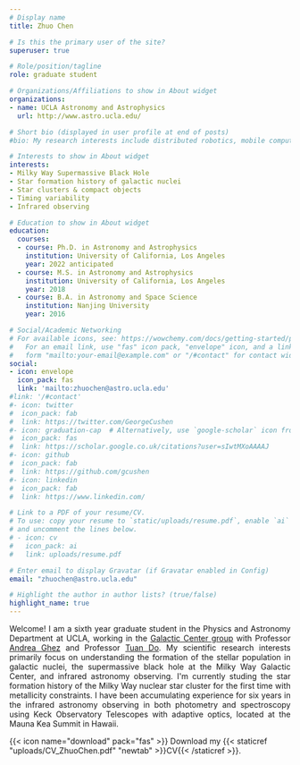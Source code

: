 ```yaml
---
# Display name
title: Zhuo Chen

# Is this the primary user of the site?
superuser: true

# Role/position/tagline
role: graduate student

# Organizations/Affiliations to show in About widget
organizations:
- name: UCLA Astronomy and Astrophysics
  url: http://www.astro.ucla.edu/

# Short bio (displayed in user profile at end of posts)
#bio: My research interests include distributed robotics, mobile computing and programmable matter.

# Interests to show in About widget
interests:
- Milky Way Supermassive Black Hole
- Star formation history of galactic nuclei
- Star clusters & compact objects
- Timing variability
- Infrared observing

# Education to show in About widget
education:
  courses:
  - course: Ph.D. in Astronomy and Astrophysics
    institution: University of California, Los Angeles
    year: 2022 anticipated
  - course: M.S. in Astronomy and Astrophysics
    institution: University of California, Los Angeles
    year: 2018
  - course: B.A. in Astronomy and Space Science
    institution: Nanjing University
    year: 2016

# Social/Academic Networking
# For available icons, see: https://wowchemy.com/docs/getting-started/page-builder/#icons
#   For an email link, use "fas" icon pack, "envelope" icon, and a link in the
#   form "mailto:your-email@example.com" or "/#contact" for contact widget.
social:
- icon: envelope
  icon_pack: fas
  link: 'mailto:zhuochen@astro.ucla.edu'
#link: '/#contact'
#- icon: twitter
#  icon_pack: fab
#  link: https://twitter.com/GeorgeCushen
#- icon: graduation-cap  # Alternatively, use `google-scholar` icon from `ai` icon pack
#  icon_pack: fas
#  link: https://scholar.google.co.uk/citations?user=sIwtMXoAAAAJ
#- icon: github
#  icon_pack: fab
#  link: https://github.com/gcushen
#- icon: linkedin
#  icon_pack: fab
#  link: https://www.linkedin.com/

# Link to a PDF of your resume/CV.
# To use: copy your resume to `static/uploads/resume.pdf`, enable `ai` icons in `params.toml`, 
# and uncomment the lines below.
# - icon: cv
#   icon_pack: ai
#   link: uploads/resume.pdf

# Enter email to display Gravatar (if Gravatar enabled in Config)
email: "zhuochen@astro.ucla.edu"

# Highlight the author in author lists? (true/false)
highlight_name: true
---
```


<div style="text-align: justify"> 
Welcome! I am a sixth year graduate student in the Physics and Astronomy Department at UCLA, working in the <a href="http://www.astro.ucla.edu/~ghezgroup/gc/">Galactic Center group</a> with Professor <a href="http://astro.ucla.edu/~ghez/">Andrea Ghez</a> and Professor <a href="http://astro.ucla.edu/~tdo/index.html">Tuan Do</a>. My scientific research interests primarily focus on understanding the formation of the stellar population in galactic nuclei, the supermassive black hole at the Milky Way Galactic Center, and infrared astronomy observing. I'm currently studing the star formation history of the Milky Way nuclear star cluster for the first time with metallicity constraints. I have been accumulating experience for six years in the infrared astronomy observing in both photometry and spectroscopy using Keck Observatory Telescopes with adaptive optics, located at the Mauna Kea Summit in Hawaii. 
</div>

{{< icon name="download" pack="fas" >}} Download my {{< staticref "uploads/CV_ZhuoChen.pdf" "newtab" >}}CV{{< /staticref >}}.
